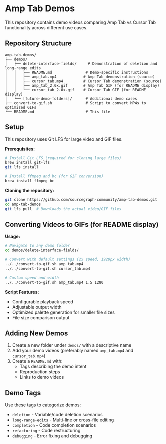 # Amp Tab Demos

This repository contains demo videos comparing Amp Tab vs Cursor Tab functionality across different use cases.

## Repository Structure

```
amp-tab-demos/
├── demos/
│   ├── delete-interface-fields/     # Demonstration of deletion and long-range edits
│   │   ├── README.md               # Demo-specific instructions  
│   │   ├── amp_tab.mp4            # Amp Tab demonstration (source)
│   │   ├── cursor_tab.mp4         # Cursor Tab demonstration (source)
│   │   ├── amp_tab_2.0x.gif       # Amp Tab GIF (for README display)
│   │   └── cursor_tab_2.0x.gif    # Cursor Tab GIF (for README display)
│   └── [future-demo-folders]/      # Additional demo cases
├── convert-to-gif.sh               # Script to convert MP4s to optimized GIFs
└── README.md                       # This file
```

## Setup

This repository uses Git LFS for large video and GIF files.

**Prerequisites:**
```bash
# Install Git LFS (required for cloning large files)
brew install git-lfs
git lfs install

# Install ffmpeg and bc (for GIF conversion)
brew install ffmpeg bc
```

**Cloning the repository:**
```bash
git clone https://github.com/sourcegraph-community/amp-tab-demos.git
cd amp-tab-demos
git lfs pull  # Downloads the actual video/GIF files
```

## Converting Videos to GIFs (for README display)

**Usage:**
```bash
# Navigate to any demo folder
cd demos/delete-interface-fields/

# Convert with default settings (2x speed, 1920px width)
../../convert-to-gif.sh amp_tab.mp4
../../convert-to-gif.sh cursor_tab.mp4

# Custom speed and width
../../convert-to-gif.sh amp_tab.mp4 1.5 1280
```

**Script Features:**
- Configurable playback speed
- Adjustable output width
- Optimized palette generation for smaller file sizes
- File size comparison output

## Adding New Demos

1. Create a new folder under `demos/` with a descriptive name
2. Add your demo videos (preferably named `amp_tab.mp4` and `cursor_tab.mp4`)
3. Create a `README.md` with:
   - Tags describing the demo intent
   - Reproduction steps
   - Links to demo videos

## Demo Tags

Use these tags to categorize demos:
- `deletion` - Variable/code deletion scenarios
- `long-range-edits` - Multi-line or cross-file editing
- `completion` - Code completion scenarios
- `refactoring` - Code restructuring
- `debugging` - Error fixing and debugging
